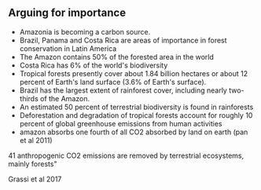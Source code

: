 ## Arguing for importance
- Amazonia is becoming a carbon source.
- Brazil, Panama and Costa Rica are areas of importance in forest conservation in Latin America
- The Amazon contains 50% of the forested area in the world
- Costa Rica has 6% of the world's biodiversity
- Tropical forests presently cover about 1.84 billion hectares or about 12 percent of Earth's land surface (3.6% of Earth's surface).
- Brazil has the largest extent of rainforest cover, including nearly two-thirds of the Amazon.
- An estimated 50 percent of terrestrial biodiversity is found in rainforests
- Deforestation and degradation of tropical forests account for roughly 10 percent of global greenhouse emissions from human activities
- amazon absorbs one fourth of all CO2 absorbed by land on earth (pan et al 2011)

41 anthropogenic CO2 emissions are removed by terrestrial ecosystems, mainly forests"

Grassi et al 2017